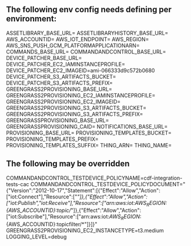 ## The following env config needs defining per environment:

ASSETLIBRARY_BASE_URL=
ASSETLIBRARYHISTORY_BASE_URL=
AWS_ACCOUNTID=
AWS_IOT_ENDPOINT=
AWS_REGION=
AWS_SNS_PUSH_GCM_PLATFORMAPPLICATIONARN=
COMMANDS_BASE_URL=
COMMANDANDCONTROL_BASE_URL=
DEVICE_PATCHER_BASE_URL=
DEVICE_PATCHER_EC2_IAMINSTANCEPROFILE=
DEVICE_PATCHER_EC2_IMAGEID=ami-066333d9c572b0680
DEVICE_PATCHER_S3_ARTIFACTS_BUCKET=
DEVICE_PATCHER_S3_ARTIFACTS_PREFIX=
GREENGRASS2PROVISIONING_BASE_URL=
GREENGRASS2PROVISIONING_EC2_IAMINSTANCEPROFILE=
GREENGRASS2PROVISIONING_EC2_IMAGEID=
GREENGRASS2PROVISIONING_S3_ARTIFACTS_BUCKET=
GREENGRASS2PROVISIONING_S3_ARTIFACTS_PREFIX=
GREENGRASSPROVISIONING_BASE_URL=
GREENGRASSPROVISIONING_CAID=
NOTIFICATIONS_BASE_URL=
PROVISIONING_BASE_URL=
PROVISIONING_TEMPLATES_BUCKET=
PROVISIONING_TEMPLATES_PREFIX=
PROVISIONING_TEMPLATES_SUFFIX=
THING_ARN=
THING_NAME=

## The following may be overridden

COMMANDANDCONTROL_TESTDEVICE_POLICYNAME=cdf-integration-tests-cac
COMMANDANDCONTROL_TESTDEVICE_POLICYDOCUMENT="{\"Version\":\"2012-10-17\",\"Statement\":[{\"Effect\":\"Allow\",\"Action\":[\"iot:Connect\"],\"Resource\":[\"*\"]},{\"Effect\":\"Allow\",\"Action\":[\"iot:Publish\",\"iot:Receive\"],\"Resource\":[\"arn:aws:iot:${AWS_REGION}:${AWS_ACCOUNTID}:topic/*\"]},{\"Effect\":\"Allow\",\"Action\":[\"iot:Subscribe\"],\"Resource\":[\"arn:aws:iot:${AWS_REGION}:${AWS_ACCOUNTID}:topicfilter/*\"]}]}"
GREENGRASS2PROVISIONING_EC2_INSTANCETYPE=t3.medium
LOGGING_LEVEL=debug

